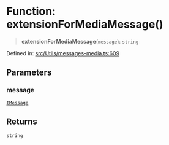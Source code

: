 # Function: extensionForMediaMessage()

> **extensionForMediaMessage**(`message`): `string`

Defined in: [src/Utils/messages-media.ts:609](https://github.com/Fokusdotid/bail/blob/a029a4f9908cd3806112e8438f5a31dda1376b84/src/Utils/messages-media.ts#L609)

## Parameters

### message

[`IMessage`](../namespaces/proto/interfaces/IMessage.md)

## Returns

`string`

